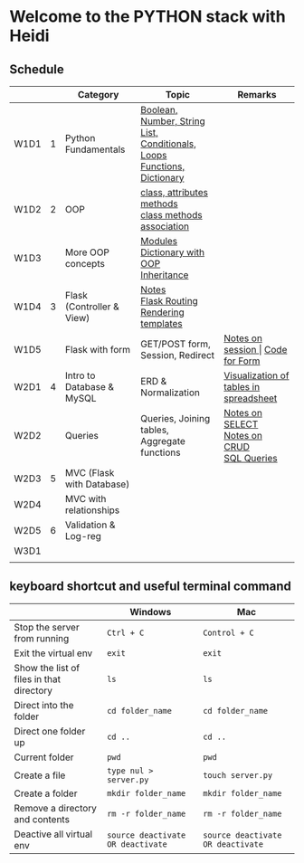 # Welcome to the PYTHON stack with Heidi

## Schedule 
<table>
<thead>
    <th></th>
    <th></th>
    <th> Category </th>
    <th> Topic </th>
    <th> Remarks</th>
</thead>
    <tbody>
    <tr>
        <td>W1D1 </td>
        <td>1</td>
        <td>Python Fundamentals</td>
        <td>
            <a href="./01-fundamentals/f1_basic.py">Boolean, Number, String </a> <br> 
            <a href="./01-fundamentals/f2_list_loops.py">List, Conditionals, Loops </a> <br> <a href="./01-fundamentals/f3_functions_dict.py">Functions, Dictionary </a> <br> </td>
        <td></td>
    </tr>
    <tr>
        <td>W1D2 </td>
        <td>2</td>
        <td>OOP</td>
        <td><a href="/02-oop/oop1-class">class, attributes methods </a><br>
         <a href="./02-oop/oop2-classmethod/computer.py">class methods </a> <br>
         <a href="./02-oop/oop3-association/computer.py">association </a>
        </td>
        <td> </td>
    <tr>
        <td>W1D3 </td>
        <td></td>
        <td> More OOP concepts</td>
        <td><a href="./02-oop/oop4-modules/">Modules </a><br>
         <a href="./02-oop/oop5-dict-oop/">Dictionary with OOP </a> <br>
         <a href="./02-oop/oop6-inheritance/">Inheritance </a>
        </td>
        <td> </td>
    </tr>
        <tr>
        <td>W1D4 </td>
        <td>3</td>
        <td>Flask (Controller & View)</td>
        <td>
         <a href="./03-flask/">Notes </a> <br>
        <a href="./03-flask/flask1-routing/">Flask Routing</a><br>
         <a href="">Rendering templates </a>
        </td>
        <td></td>
    </tr>
    <tr>
        <td>W1D5 </td>
        <td></td>
        <td>Flask with form</td>
        <td>GET/POST form, Session, Redirect </td>
        <td>
        <a href="./03-flask/flask3-session-form/readme.md"> Notes on session </a> | 
        <a href="./03-flask/flask3-session-form"> Code for Form </a> 
        </td>
    </tr>
    <tr>
        <td>W2D1 </td>
        <td>4</td>
        <td>Intro to Database & MySQL</td>
        <td> ERD & Normalization </td>
        <td><a href="https://docs.google.com/spreadsheets/d/14-jjjmQlQEoGGYnOSTgodPTNACXh5pxaCepGsNWTqos/edit?usp=sharing">Visualization of tables in spreadsheet</a></td>
    </tr>
    <tr>
        <td>W2D2 </td>
        <td></td>
        <td> Queries  </td>
        <td>Queries, Joining tables, Aggregate functions</td>
        <td><a href="./04-mysql/twitter_sql.md">Notes on SELECT </a><br>
        <a href="./04-mysql/crud_sql.md">Notes on CRUD </a><br>
        <a href="./04-mysql/twitter_query.sql"> SQL Queries </a>
        </td>
    </tr>
    <tr>
        <td>W2D3 </td>
        <td>5</td>
        <td>MVC (Flask with Database)</td>
        <td></td>
        <td> </td>
    </tr>
    <tr>
        <td> W2D4 </td>
        <td></td>
        <td>MVC with relationships</td>
        <td></td>
        <td></td>
    </tr>
    <tr>
        <td> W2D5 </td>
        <td>6</td>
        <td>Validation & Log-reg</td>
        <td></td>
        <td></td>
    </tr>
    <tr>
        <td> W3D1 </td>
        <td></td>
        <td></td>
        <td> </td>
        <td> </td>
    </tr>
    <tr>
        <td> </td>
        <td></td>
        <td></td>
        <td> </td>
        <td> </td>
    </tr>
    </tbody>
</table>



## keyboard shortcut and useful terminal command
|                             | Windows           | Mac          |
|-----------------------------| ------------------|-------------|
|Stop the server from running | ```Ctrl + C```    | ```Control + C``` |
|Exit the virtual env | ```exit```    | ```exit``` |
|Show the list of files in that directory       | ```ls```         | ```ls``` |
|Direct into the folder       | ```cd folder_name```| ```cd folder_name``` |
|Direct one folder up         | ``` cd .. ``` | ``` cd .. ``` | 
|Current folder               | ```pwd```|  ```pwd``` |
|Create a file                | ``` type nul > server.py ``` | ```touch server.py ``` |
|Create a folder              | ``` mkdir folder_name ``` | ```mkdir folder_name``` |
|Remove a directory and contents |  ```rm -r folder_name``` | ```rm -r folder_name``` |
|Deactive all virtual env |  ```source deactivate OR deactivate``` | ```source deactivate OR deactivate``` |

